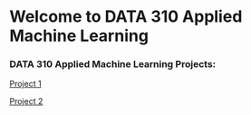 # Welcome to DATA 310 Applied Machine Learning

### DATA 310 Applied Machine Learning Projects:

[Project 1](https://colab.research.google.com/drive/1jZVBDB3rH_r0nhxnzQn9V79Ayls9hriE?usp=sharing)

[Project 2](https://colab.research.google.com/drive/1MjUUVjeRXhj7VajaqdkHjpwnYJiRWZj0?usp=sharing)
